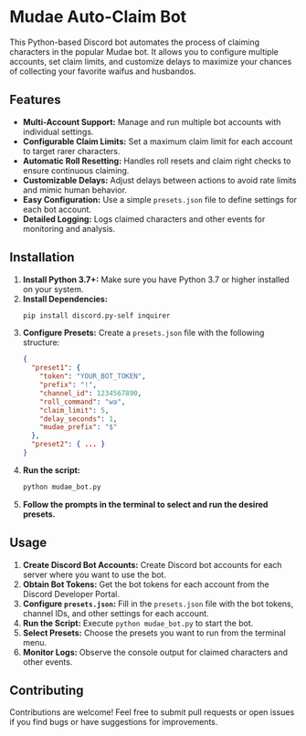 # Mudae Auto-Claim Bot

This Python-based Discord bot automates the process of claiming characters in the popular Mudae bot. It allows you to configure multiple accounts, set claim limits, and customize delays to maximize your chances of collecting your favorite waifus and husbandos.

## Features

* **Multi-Account Support:** Manage and run multiple bot accounts with individual settings.
* **Configurable Claim Limits:** Set a maximum claim limit for each account to target rarer characters.
* **Automatic Roll Resetting:** Handles roll resets and claim right checks to ensure continuous claiming.
* **Customizable Delays:** Adjust delays between actions to avoid rate limits and mimic human behavior.
* **Easy Configuration:** Use a simple `presets.json` file to define settings for each bot account.
* **Detailed Logging:** Logs claimed characters and other events for monitoring and analysis.

## Installation

1. **Install Python 3.7+:** Make sure you have Python 3.7 or higher installed on your system.
2. **Install Dependencies:**
   ```bash
   pip install discord.py-self inquirer
   ```
3. **Configure Presets:**
   Create a `presets.json` file with the following structure:
   ```json
   {
     "preset1": {
       "token": "YOUR_BOT_TOKEN",
       "prefix": "!", 
       "channel_id": 1234567890,
       "roll_command": "wa",
       "claim_limit": 5,
       "delay_seconds": 1,
       "mudae_prefix": "$" 
     },
     "preset2": { ... } 
   }
   ```
4. **Run the script:**
   ```bash
   python mudae_bot.py 
   ```
5. **Follow the prompts in the terminal to select and run the desired presets.**


## Usage

1. **Create Discord Bot Accounts:** Create Discord bot accounts for each server where you want to use the bot.
2. **Obtain Bot Tokens:** Get the bot tokens for each account from the Discord Developer Portal.
3. **Configure `presets.json`:** Fill in the `presets.json` file with the bot tokens, channel IDs, and other settings for each account.
4. **Run the Script:** Execute `python mudae_bot.py` to start the bot.
5. **Select Presets:** Choose the presets you want to run from the terminal menu.
6. **Monitor Logs:** Observe the console output for claimed characters and other events.


## Contributing

Contributions are welcome! Feel free to submit pull requests or open issues if you find bugs or have suggestions for improvements.
